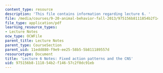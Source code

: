 ```yaml
---
content_type: resource
description: 'This file contains information regarding lecture 6. '
file: /media/courses/9-20-animal-behavior-fall-2013/975156b8111854b2f14657c2f0dc91eb_MIT9_20F13_Lec6.pdf
file_type: application/pdf
learning_resource_types:
- Lecture Notes
ocw_type: OCWFile
parent_title: Lecture Notes
parent_type: CourseSection
parent_uid: 11edd880-f9e9-ee25-58b5-5b811189557d
resourcetype: Document
title: 'Lecture 6 Notes: Fixed action patterns and the CNS'
uid: 975156b8-1118-54b2-f146-57c2f0dc91eb
---
```

